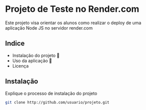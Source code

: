 # Projeto de Teste no Render.com

Este projeto visa orientar os alunos como realizar o deploy de 
uma aplicação Node JS no servidor render.com

## Indice
 - Instalação do projeto 🙈
 - Uso da aplicação 🙉
 - Licença

## Instalação

Explique o processo de instalação do projeto


```bash
git clone http://github.com/usuario/projeto.git
```